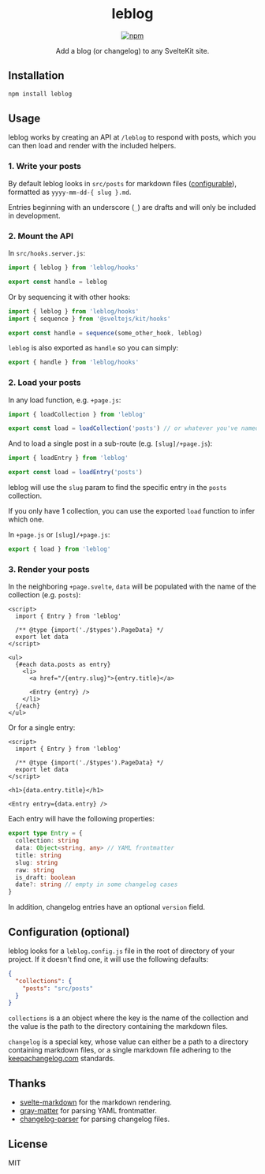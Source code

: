 <div align="center">

# leblog

[![npm][npm-image]][npm-url]

Add a blog (or changelog) to any SvelteKit site.

[npm-image]: https://img.shields.io/npm/v/leblog.svg
[npm-url]: https://www.npmjs.com/package/leblog

</div>

## Installation

```bash
npm install leblog
```

## Usage

leblog works by creating an API at `/leblog` to respond with posts, which you can then load and render with the included helpers.

### 1. Write your posts

By default leblog looks in `src/posts` for markdown files ([configurable](#configuration-optional)), formatted as `yyyy-mm-dd-{ slug }.md`.

Entries beginning with an underscore (`_`) are drafts and will only be included in development.

### 2. Mount the API

In `src/hooks.server.js`:

```js
import { leblog } from 'leblog/hooks'

export const handle = leblog
```

Or by sequencing it with other hooks:

```js
import { leblog } from 'leblog/hooks'
import { sequence } from '@sveltejs/kit/hooks'

export const handle = sequence(some_other_hook, leblog)
```

`leblog` is also exported as `handle` so you can simply:

```js
export { handle } from 'leblog/hooks'
```

### 2. Load your posts

In any load function, e.g. `+page.js`:

```js
import { loadCollection } from 'leblog'

export const load = loadCollection('posts') // or whatever you've named it
```

And to load a single post in a sub-route (e.g. `[slug]/+page.js`):

```js
import { loadEntry } from 'leblog'

export const load = loadEntry('posts')
```

leblog will use the `slug` param to find the specific entry in the `posts` collection.

If you only have 1 collection, you can use the exported `load` function to infer which one.

In `+page.js` or `[slug]/+page.js`:

```js
export { load } from 'leblog'
```

### 3. Render your posts

In the neighboring `+page.svelte`, `data` will be populated with the name of the collection (e.g. `posts`):

```svelte
<script>
  import { Entry } from 'leblog'

  /** @type {import('./$types').PageData} */
  export let data
</script>

<ul>
  {#each data.posts as entry}
    <li>
      <a href="/{entry.slug}">{entry.title}</a>

      <Entry {entry} />
    </li>
  {/each}
</ul>
```

Or for a single entry:

```svelte
<script>
  import { Entry } from 'leblog'

  /** @type {import('./$types').PageData} */
  export let data
</script>

<h1>{data.entry.title}</h1>

<Entry entry={data.entry} />
```

Each entry will have the following properties:

```ts
export type Entry = {
  collection: string
  data: Object<string, any> // YAML frontmatter
  title: string
  slug: string
  raw: string
  is_draft: boolean
  date?: string // empty in some changelog cases
}
```

In addition, changelog entries have an optional `version` field.

## Configuration (optional)

leblog looks for a `leblog.config.js` file in the root of directory of your project. If it doesn't find one, it will use the following defaults:

```json
{
  "collections": {
    "posts": "src/posts"
  }
}
```

`collections` is a an object where the key is the name of the collection and the value is the path to the directory containing the markdown files.

`changelog` is a special key, whose value can either be a path to a directory containing markdown files, or a single markdown file adhering to the [keepachangelog.com](http://keepachangelog.com) standards.

## Thanks

- [svelte-markdown](https://github.com/pablo-abc/svelte-markdown) for the markdown rendering.
- [gray-matter](https://github.com/jonschlinkert/gray-matter) for parsing YAML frontmatter.
- [changelog-parser](https://github.com/ungoldman/changelog-parser) for parsing changelog files.

## License

MIT

